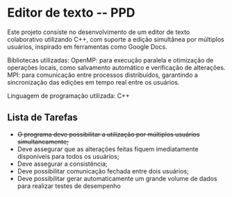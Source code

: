 # Editor de texto -- PPD

Este projeto consiste no desenvolvimento de um editor de texto colaborativo utilizando C++, com suporte a edição simultânea por múltiplos usuários, inspirado em ferramentas como Google Docs.

Bibliotecas utilizadas:
OpenMP: para execução paralela e otimização de operações locais, como salvamento automático e verificação de alterações.
MPI: para comunicação entre processos distribuídos, garantindo a sincronização das edições em tempo real entre os usuários.

Linguagem de programação utilizada: C++

## Lista de Tarefas

- ~~O programa deve possibilitar a utilização por múltiplos usuários simultaneamente;~~
- Deve assegurar que as alterações feitas fiquem imediatamente disponíveis para todos
os usuários;
- Deve assegurar a consistência;
- Deve possibilitar comunicação fechada entre dois usuários;
- Deve possibilitar gerar automaticamente um grande volume de dados para realizar
testes de desempenho